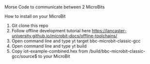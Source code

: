 Morse Code to communicate between 2 MicroBits

How to install on your MicroBit 
1. Git clone this repo 
2. Follow offline development tutorial here https://lancaster-university.github.io/microbit-docs/offline-toolchains/
3. Open command line and type yt target bbc-microbit-classic-gcc
4. Open command line and type yt build
5. Copy iot-example-combined.hex from /build/bbc-microbit-classic-gcc/source$ to your MicroBit